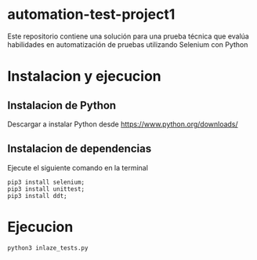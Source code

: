 # automation-test-project1
Este repositorio contiene una solución para una prueba técnica que evalúa habilidades en automatización de pruebas utilizando Selenium con Python

# Instalacion y ejecucion 
## Instalacion de Python 
Descargar a instalar Python desde https://www.python.org/downloads/

## Instalacion de dependencias 
Ejecute el siguiente comando en la terminal
```
pip3 install selenium;
pip3 install unittest;
pip3 install ddt;
```
# Ejecucion
```
python3 inlaze_tests.py
```